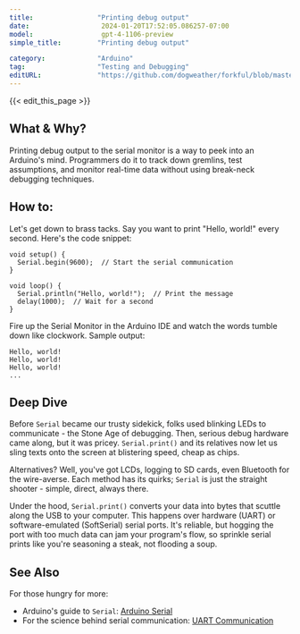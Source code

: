 ```yaml
---
title:                "Printing debug output"
date:                  2024-01-20T17:52:05.086257-07:00
model:                 gpt-4-1106-preview
simple_title:         "Printing debug output"

category:             "Arduino"
tag:                  "Testing and Debugging"
editURL:              "https://github.com/dogweather/forkful/blob/master/content/en/arduino/printing-debug-output.md"
---
```


{{< edit_this_page >}}

## What & Why?

Printing debug output to the serial monitor is a way to peek into an Arduino's mind. Programmers do it to track down gremlins, test assumptions, and monitor real-time data without using break-neck debugging techniques.

## How to:

Let's get down to brass tacks. Say you want to print "Hello, world!" every second. Here's the code snippet:

```Arduino
void setup() {
  Serial.begin(9600);  // Start the serial communication
}

void loop() {
  Serial.println("Hello, world!");  // Print the message
  delay(1000);  // Wait for a second
}
```

Fire up the Serial Monitor in the Arduino IDE and watch the words tumble down like clockwork. Sample output:

```
Hello, world!
Hello, world!
Hello, world!
...
```

## Deep Dive

Before `Serial` became our trusty sidekick, folks used blinking LEDs to communicate - the Stone Age of debugging. Then, serious debug hardware came along, but it was pricey. `Serial.print()` and its relatives now let us sling texts onto the screen at blistering speed, cheap as chips.

Alternatives? Well, you've got LCDs, logging to SD cards, even Bluetooth for the wire-averse. Each method has its quirks; `Serial` is just the straight shooter - simple, direct, always there.

Under the hood, `Serial.print()` converts your data into bytes that scuttle along the USB to your computer. This happens over hardware (UART) or software-emulated (SoftSerial) serial ports. It's reliable, but hogging the port with too much data can jam your program's flow, so sprinkle serial prints like you're seasoning a steak, not flooding a soup.

## See Also

For those hungry for more:

- Arduino's guide to `Serial`: [Arduino Serial](https://www.arduino.cc/reference/en/language/functions/communication/serial/)
- For the science behind serial communication: [UART Communication](https://www.sparkfun.com/tutorials/215)
